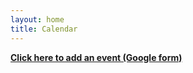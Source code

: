 ```yaml
---
layout: home
title: Calendar
---
```

**[Click here to add an event (Google form)](https://forms.gle/9Cb2oSwamWKdqRru8)**
<html>
    <head>
        <meta name="viewport" content="initial-scale=1, maximum-scale=1">
        <title>Calendar</title>
        <meta property="og:title" content="ESF | Experimental Sounding Finland" />
        <meta property="og:type" content="website">
        <meta property="og:description" content="An event calendar for the experimental sonic communities and individuals in Finland" />
        <!-- <meta property="og:image" content="URL of the image you want to show in the preview." /> -->
        <!-- <<meta property="og:url" content="URL of your website." /> -->
        <!--<script src="/assets/colorTitle.js"></script>/> -->
        <script src="https://cdnjs.cloudflare.com/ajax/libs/PapaParse/5.3.0/papaparse.min.js"></script>
  <link rel="preload" href="https://fonts.googleapis.com/css2?family=Atkinson+Hyperlegible:ital,wght@0,400;0,700;1,400;1,700&display=swap" as="font" type="font/woff2" crossorigin>
    </head>
    <body>
        <div id="events-list" style="width:100%">
            <script src="/assets/GCalFetcher.js"></script>
        </div>
        <script src="/assets/disableLinks.js"></script>
    </body>
</html>
